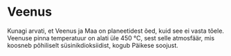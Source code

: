 # Veenus

Kunagi arvati, et Veenus ja Maa on planeetidest õed, kuid see ei vasta tõele.
Veenuse pinna temperatuur on alati üle 450 °C, sest selle atmosfäär, mis koosneb
põhiliselt süsinikdioksiidist, kogub Päikese soojust.
